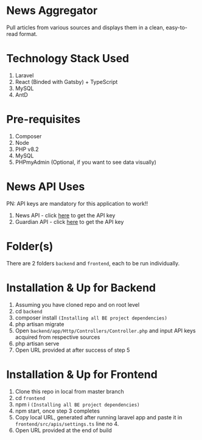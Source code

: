 # News Aggregator

Pull articles from various sources and displays them in a clean, easy-to-read format.

# Technology Stack Used

1. Laravel
2. React (Binded with Gatsby) + TypeScript
3. MySQL
4. AntD

# Pre-requisites

1. Composer
2. Node
3. PHP v8.2
4. MySQL
5. PHPmyAdmin (Optional, if you want to see data visually)

# News API Uses

PN: API keys are mandatory for this application to work!!

1. News API - click [here](https://newsapi.org/docs/get-startedguardain) to get the API key
2. Guardian API - click [here](https://bonobo.capi.gutools.co.uk/register/developer) to get the API key

# Folder(s)

There are 2 folders `backend` and `frontend`, each to be run individually.

# Installation & Up for Backend

1. Assuming you have cloned repo and on root level
2. cd `backend`
3. composer install `(Installing all BE project dependencies)`
4. php artisan migrate
5. Open `backend/app/Http/Controllers/Controller.php` and input API keys acquired from respective sources
5. php artisan serve
6. Open URL provided at after success of step 5

# Installation & Up for Frontend

1. Clone this repo in local from master branch
2. cd `frontend`
3. npm i `(Installing all BE project dependencies)`
4. npm start, once step 3 completes
5. Copy local URL, generated after running laravel app and paste it in `frontend/src/apis/settings.ts` line no 4.
6. Open URL provided at the end of build
